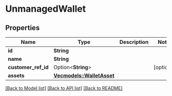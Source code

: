 # UnmanagedWallet

## Properties

Name | Type | Description | Notes
------------ | ------------- | ------------- | -------------
**id** | **String** |  | 
**name** | **String** |  | 
**customer_ref_id** | Option<**String**> |  | [optional]
**assets** | [**Vec<models::WalletAsset>**](WalletAsset.md) |  | 

[[Back to Model list]](../README.md#documentation-for-models) [[Back to API list]](../README.md#documentation-for-api-endpoints) [[Back to README]](../README.md)


